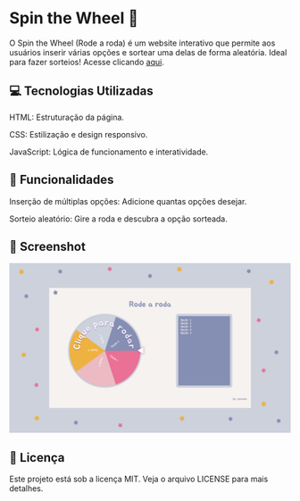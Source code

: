 # Spin the Wheel 🎡
O Spin the Wheel (Rode a roda) é um website interativo que permite aos usuários inserir várias opções e sortear uma delas de forma aleatória. Ideal para fazer sorteios! Acesse clicando [aqui](https://junicola.github.io/wheel/).

## 💻 Tecnologias Utilizadas
HTML: Estruturação da página.

CSS: Estilização e design responsivo.

JavaScript: Lógica de funcionamento e interatividade.

## 🌟 Funcionalidades
Inserção de múltiplas opções: Adicione quantas opções desejar.

Sorteio aleatório: Gire a roda e descubra a opção sorteada.

## 📸 Screenshot

![Foto da tela com o protótipo do projeto](./assets/prototype_spin_wheel.PNG)


## 📄 Licença
Este projeto está sob a licença MIT. Veja o arquivo LICENSE para mais detalhes.